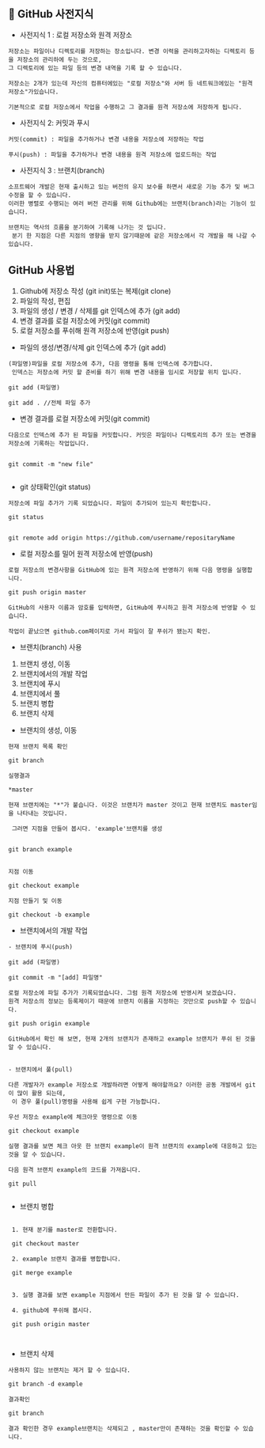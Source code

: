 ## 📖  GitHub 사전지식

- 사전지식 1 : 로컬 저장소와 원격 저장소

```
저장소는 파일이나 디렉토리를 저장하는 장소입니다. 변경 이력을 관리하고자하는 디렉토리 등을 저장소의 관리하에 두는 것으로, 
그 디렉토리에 있는 파일 등의 변경 내역을 기록 할 수 있습니다.

저장소는 2개가 있는데 자신의 컴퓨터에있는 "로컬 저장소"와 서버 등 네트워크에있는 "원격 저장소"가있습니다.

기본적으로 로컬 저장소에서 작업을 수행하고 그 결과를 원격 저장소에 저장하게 됩니다.

```

- 사전지식 2: 커밋과 푸시

```
커밋(commit) : 파일을 추가하거나 변경 내용을 저장소에 저장하는 작업

푸시(push) : 파일을 추가하거나 변경 내용을 원격 저장소에 업로드하는 작업
```

- 사전지식 3 : 브랜치(branch)

```
소프트웨어 개발은 현재 출시하고 있는 버전의 유지 보수를 하면서 새로운 기능 추가 및 버그 수정을 할 수 있습니다. 
이러한 병렬로 수행되는 여러 버전 관리를 위해 Github에는 브랜치(branch)라는 기능이 있습니다. 

브랜치는 역사의 흐름을 분기하여 기록해 나가는 것 입니다.
 분기 한 지점은 다른 지점의 영향을 받지 않기때문에 같은 저장소에서 각 개발을 해 나갈 수 있습니다.

```

## GitHub 사용법

1. Github에 저장소 작성 (git init)또는 복제(git clone)
2. 파일의 작성, 편집
3. 파일의 생성 / 변경 / 삭제를 git 인덱스에 추가 (git add)
4. 변경 결과를 로컬 저장소에 커밋(git commit)
5. 로컬 저장소를 푸쉬해 원격 저장소에 반영(git push)

- 파일의 생성/변경/삭제 git 인덱스에 추가 (git add)

```
(파일명)파일을 로컬 저장소에 추가, 다음 명령을 통해 인덱스에 추가합니다.
 인덱스는 저장소에 커밋 할 준비를 하기 위해 변경 내용을 임시로 저장할 위치 입니다.

git add (파일명)

git add . //전체 파일 추가
```

- 변경 결과를 로컬 저장소에 커밋(git commit)

```
다음으로 인덱스에 추가 된 파일을 커밋합니다. 커밋은 파일이나 디렉토리의 추가 또는 변경을 저장소에 기록하는 작업입니다.


git commit -m "new file"


```

- git 상태확인(git status)

```
저장소에 파일 추가가 기록 되었습니다. 파일이 추가되어 있는지 확인합니다.

git status

```

```

git remote add origin https://github.com/username/repositaryName

```

- 로컬 저장소를 밀어 원격 저장소에 반영(push)

```
로컬 저장소의 변경사항을 GitHub에 있는 원격 저장소에 반영하기 위해 다음 명령을 실행합니다.

git push origin master

GitHub의 사용자 이름과 암호를 입력하면, GitHub에 푸시하고 원격 저장소에 반영할 수 있습니다. 

작업이 끝났으면 github.com페이지로 가서 파일이 잘 푸쉬가 됐는지 확인.

```

- 브랜치(branch) 사용

1. 브랜치 생성, 이동
2. 브랜치에서의 개발 작업
3. 브랜치에 푸시
4. 브랜치에서 풀
5. 브랜치 병합
6. 브랜치 삭제

- 브랜치의 생성, 이동

```
현재 브랜치 목록 확인

git branch

실행결과

*master

현재 브랜치에는 "*"가 붙습니다. 이것은 브랜치가 master 것이고 현재 브랜치도 master임을 나타내는 것입니다.

 그러면 지점을 만들어 봅시다. 'example'브랜치를 생성


git branch example


지점 이동

git checkout example

지점 만들기 및 이동

git checkout -b example

```

- 브랜치에서의 개발 작업

```
- 브랜치에 푸시(push)

git add (파일명)

git commit -m "[add] 파일명"

로컬 저장소에 파일 추가가 기록되었습니다. 그럼 원격 저장소에 반영시켜 보겠습니다. 
원격 저장소의 정보는 등록제이기 때문에 브랜치 이름을 지정하는 것만으로 push할 수 있습니다.

git push origin example

GitHub에서 확인 해 보면, 현재 2개의 브랜치가 존재하고 example 브랜치가 푸쉬 된 것을 알 수 있습니다.


- 브랜치에서 풀(pull)

다른 개발자가 example 저장소로 개발하려면 어떻게 해야할까요? 이러한 공동 개발에서 git이 많이 활용 되는데,
 이 경우 풀(pull)명령을 사용해 쉽게 구현 가능합니다.

우선 저장소 example에 체크아웃 명령으로 이동

git checkout example

실행 결과를 보면 체크 아웃 한 브랜치 example이 원격 브랜치의 example에 대응하고 있는 것을 알 수 있습니다.

다음 원격 브랜치 example의 코드를 가져옵니다.

git pull


```

- 브랜치 병합

```
 
 1. 현재 분기를 master로 전환합니다.

 git checkout master

 2. example 브랜치 결과를 병합합니다.

 git merge example


 3. 실행 결과를 보면 example 지점에서 만든 파일이 추가 된 것을 알 수 있습니다.

 4. github에 푸쉬해 봅시다.

 git push origin master

 
```

- 브랜치 삭제

```
사용하지 않는 브랜치는 제거 할 수 있습니다.

git branch -d example

결과확인

git branch

결과 확인한 경우 example브랜치는 삭제되고 , master만이 존재하는 것을 확인할 수 있습니다.

```